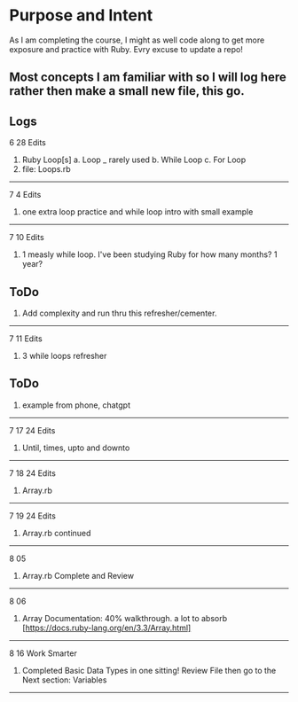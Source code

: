 # Purpose and Intent

As I am completing the course, I might as well code along to get more exposure and practice with Ruby.
Evry excuse to update a repo!

## Most concepts I am familiar with so I will log here rather then make a small new file, this go.

## Logs

6 28
Edits

1. Ruby Loop[s]
   a. Loop \_ rarely used
   b. While Loop
   c. For Loop
2. file: Loops.rb

---

7 4
Edits

1.  one extra loop practice and while loop intro with small example

---

7 10
Edits

1. 1 measly while loop. I've been studying Ruby for how many months? 1 year?

## ToDo

1. Add complexity and run thru this refresher/cementer.

---

7 11
Edits

1. 3 while loops refresher

## ToDo

1. example from phone, chatgpt

---

7 17 24
Edits

1. Until, times, upto and downto

---

7 18 24
Edits

1. Array.rb

---

7 19 24
Edits

1. Array.rb continued

---

8 05

1. Array.rb Complete and Review

---

8 06

1. Array Documentation: 40% walkthrough. a lot to absorb
   [https://docs.ruby-lang.org/en/3.3/Array.html]

---

8 16
Work Smarter

1. Completed Basic Data Types in one sitting! Review File then go to the Next section: Variables

---

